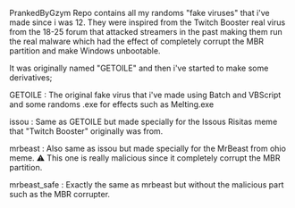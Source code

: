 PrankedByGzym Repo contains all my randoms "fake viruses" that i've made since i was 12. They were inspired from the Twitch Booster real virus from the 18-25 forum that attacked streamers in the past making them run the real malware
which had the effect of completely corrupt the MBR partition and make Windows unbootable.
 
It was originally named "GETOILE" and then i've started to make some derivatives;

GETOILE : The original fake virus that i've made using Batch and VBScript and some randoms .exe for effects such as Melting.exe

issou : Same as GETOILE but made specially for the Issous Risitas meme that "Twitch Booster" originally was from.

mrbeast : Also same as issou but made specially for the MrBeast from ohio meme. ⚠️ This one is really malicious since it completely corrupt the MBR partition.

mrbeast_safe : Exactly the same as mrbeast but without the malicious part such as the MBR corrupter.
